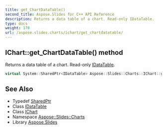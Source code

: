 ```yaml
---
title: get_ChartDataTable()
second_title: Aspose.Slides for C++ API Reference
description: Returns a data table of a chart. Read-only IDataTable.
type: docs
weight: 170
url: /aspose.slides.charts/ichart/get_chartdatatable/
---
```

## IChart::get_ChartDataTable() method


Returns a data table of a chart. Read-only [IDataTable](../../idatatable/).

```cpp
virtual System::SharedPtr<IDataTable> Aspose::Slides::Charts::IChart::get_ChartDataTable()=0
```

## See Also

* Typedef [SharedPtr](../../../system/sharedptr/)
* Class [IDataTable](../../idatatable/)
* Class [IChart](../)
* Namespace [Aspose::Slides::Charts](../../)
* Library [Aspose.Slides](../../../)
